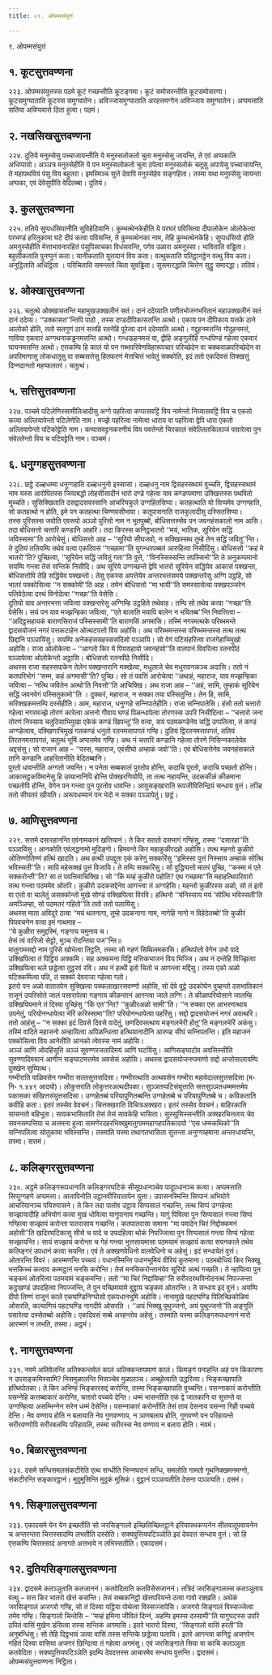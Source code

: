 ```yaml
---
title: ०९. ओपम्मसंयुत्तं

---
```

९. ओपम्मसंयुत्तं  


## १. कूटसुत्तवण्णना

२२३. ओपम्मसंयुत्तस्स पठमे कूटं गच्छन्तीति कूटङ्गमा। कूटं समोसरन्तीति कूटसमोसरणा। कूटसमुग्घाताति कूटस्स समुग्घातेन। अविज्‍जासमुग्घाताति अरहत्तमग्गेन अविज्‍जाय समुग्घातेन। अप्पमत्ताति सतिया अविप्पवासे ठिता हुत्वा। पठमं।  


## २. नखसिखसुत्तवण्णना

२२४. दुतिये मनुस्सेसु पच्‍चाजायन्तीति ये मनुस्सलोकतो चुता मनुस्सेसु जायन्ति, ते एवं अप्पकाति अधिप्पायो। अञ्‍ञत्र मनुस्सेहीति ये पन मनुस्सलोकतो चुता ठपेत्वा मनुस्सलोकं चतूसु अपायेसु पच्‍चाजायन्ति, ते महापथवियं पंसु विय बहुतरा। इमस्मिञ्‍च सुत्ते देवापि मनुस्सेहेव सङ्गहिता। तस्मा यथा मनुस्सेसु जायन्ता अप्पका, एवं देवेसुपीति वेदितब्बा। दुतियं।  


## ३. कुलसुत्तवण्णना

२२५. ततिये सुप्पधंसियानीति सुविहेठियानि। कुम्भत्थेनकेहीति ये परघरं पविसित्वा दीपालोकेन ओलोकेत्वा परभण्डं हरितुकामा घटे दीपं कत्वा पविसन्ति, ते कुम्भत्थेनका नाम, तेहि कुम्भत्थेनकेहि। सुप्पधंसियो होति अमनुस्सेहीति मेत्ताभावनारहितं पंसुपिसाचका विधंसयन्ति, पगेव उळारा अमनुस्सा। भाविताति वड्ढिता। बहुलीकताति पुनप्पुनं कता। यानीकताति युत्तयानं विय कता। वत्थुकताति पतिट्ठानट्ठेन वत्थु विय कता। अनुट्ठिताति अधिट्ठिता । परिचिताति समन्ततो चिता सुवड्ढिता। सुसमारद्धाति चित्तेन सुट्ठु समारद्धा। ततियं।  


## ४. ओक्खासुत्तवण्णना

२२६. चतुत्थे ओक्खासतन्ति महामुखउक्खलीनं सतं। दानं ददेय्याति पणीतभोजनभरितानं महाउक्खलीनं सतं दानं ददेय्य। ‘‘उक्‍कासत’’न्तिपि पाठो , तस्स दण्डदीपिकासतन्ति अत्थो। एकाय पन दीपिकाय यत्तके ठाने आलोको होति, ततो सतगुणं ठानं सत्तहि रतनेहि पूरेत्वा दानं ददेय्याति अत्थो। गद्दुहनमत्तन्ति गोदुहनमत्तं, गाविया एकवारं अग्गथनाकड्ढनमत्तन्ति अत्थो। गन्धऊहनमत्तं वा, द्वीहि अङ्गुलीहि गन्धपिण्डं गहेत्वा एकवारं घायनमत्तन्ति अत्थो। एत्तकम्पि हि कालं यो पन गब्भपरिवेणविहारूपचार परिच्छेदेन वा चक्‍कवाळपरिच्छेदेन वा अपरिमाणासु लोकधातूसु वा सब्बसत्तेसु हितफरणं मेत्तचित्तं भावेतुं सक्‍कोति, इदं ततो एकदिवसं तिक्खत्तुं दिन्‍नदानतो महप्फलतरं। चतुत्थं।  


## ५. सत्तिसुत्तवण्णना

२२७. पञ्‍चमे पटिलेणिस्सामीतिआदीसु अग्गे पहरित्वा कप्पासवट्टिं विय नामेन्तो निय्यासवट्टिं विय च एकतो कत्वा अल्‍लियापेन्तो पटिलेणेति नाम। मज्झे पहरित्वा नामेत्वा धाराय वा पहरित्वा द्वेपि धारा एकतो अल्‍लियापेन्तो पटिकोट्टेति नाम। कप्पासवट्टनकरणीयं विय पवत्तेन्तो चिरकालं संवेल्‍लितकिलञ्‍जं पसारेत्वा पुन संवेल्‍लेन्तो विय च पटिवट्टेति नाम। पञ्‍चमं।  


## ६. धनुग्गहसुत्तवण्णना

२२८. छट्ठे दळ्हधम्मा धनुग्गहाति दळ्हधनुनो इस्सासा। दळ्हधनु नाम द्विसहस्सथामं वुच्‍चति, द्विसहस्सथामं नाम यस्स आरोपितस्स जियाबद्धो लोहसीसादीनं भारो दण्डे गहेत्वा याव कण्डप्पमाणा उक्खित्तस्स पथवितो मुच्‍चति। सुसिक्खिताति दसद्वादसवस्सानि आचरियकुले उग्गहितसिप्पा। कतहत्थाति यो सिप्पमेव उग्गण्हाति, सो कतहत्थो न होति, इमे पन कतहत्था चिण्णवसीभावा। कतूपासनाति राजकुलादीसु दस्सितसिप्पा।  
तस्स पुरिसस्स जवोति एवरूपो अञ्‍ञो पुरिसो नाम न भूतपुब्बो, बोधिसत्तस्सेव पन जवनहंसकालो नाम आसि। तदा बोधिसत्तो चत्तारि कण्डानि आहरि। तदा किरस्स कनिट्ठभातरो ‘‘मयं, भातिक, सूरियेन सद्धिं जविस्सामा’’ति आरोचेसुं। बोधिसत्तो आह – ‘‘सूरियो सीघजवो, न सक्खिस्सथ तुम्हे तेन सद्धिं जवितु’’न्ति। ते दुतियं ततियम्पि तथेव वत्वा एकदिवसं ‘‘गच्छामा’’ति युगन्धरपब्बतं आरुहित्वा निसीदिंसु। बोधिसत्तो ‘‘कहं मे भातरो’’ति? पुच्छित्वा, ‘‘सूरियेन सद्धिं जवितुं गता’’ति वुत्ते, ‘‘विनस्सिस्सन्ति तपस्सिनो’’ति ते अनुकम्पमानो सयम्पि गन्त्वा तेसं सन्तिके निसीदि। अथ सूरिये उग्गच्छन्ते द्वेपि भातरो सूरियेन सद्धिंयेव आकासं पक्खन्ता, बोधिसत्तोपि तेहि सद्धिंयेव पक्खन्तो। तेसु एकस्स अपत्तेयेव अन्तरभत्तसमये पक्खन्तरेसु अग्गि उट्ठहि, सो भातरं पक्‍कोसित्वा ‘‘न सक्‍कोमी’’ति आह। तमेनं बोधिसत्तो ‘‘मा भायी’’ति समस्सासेत्वा पक्खपञ्‍जरेन पलिवेठेत्वा दरथं विनोदेत्वा ‘‘गच्छा’’ति पेसेसि।  
दुतियो याव अन्तरभत्ता जवित्वा पक्खन्तरेसु अग्गिम्हि उट्ठहिते तथेवाह। तम्पि सो तथेव कत्वा ‘‘गच्छा’’ति पेसेसि। सयं पन याव मज्झन्हिका जवित्वा, ‘‘एते बालाति मयापि बालेन न भवितब्ब’’न्ति निवत्तित्वा – ‘‘अदिट्ठसहायकं बाराणसिराजं पस्सिस्सामी’’ति बाराणसिं अगमासि। तस्मिं नगरमत्थके परिब्भमन्ते द्वादसयोजनं नगरं पत्तकटाहेन ओत्थटपत्तो विय अहोसि। अथ परिब्भमन्तस्स परिब्भमन्तस्स तत्थ तत्थ छिद्दानि पञ्‍ञायिंसु। सयम्पि अनेकहंससहस्ससदिसो पञ्‍ञायि। सो वेगं पटिसंहरित्वा राजगेहाभिमुखो अहोसि। राजा ओलोकेत्वा – ‘‘आगतो किर मे पियसहायो जवनहंसो’’ति वातपानं विवरित्वा रतनपीठं पञ्‍ञापेत्वा ओलोकेन्तो अट्ठासि। बोधिसत्तो रतनपीठे निसीदि।  
अथस्स राजा सहस्सपाकेन तेलेन पक्खन्तरानि मक्खेत्वा, मधुलाजे चेव मधुरपानकञ्‍च अदासि। ततो नं कतपरिभोगं ‘‘सम्म, कहं अगमासी’’ति? पुच्छि। सो तं पवत्तिं आरोचेत्वा ‘‘अथाहं, महाराज, याव मज्झन्हिका जवित्वा – ‘नत्थि जवितेन अत्थो’ति निवत्तो’’ति आचिक्खि। अथ राजा आह – ‘‘अहं, सामि, तुम्हाकं सूरियेन सद्धिं जवनवेगं पस्सितुकामो’’ति । दुक्‍करं, महाराज, न सक्‍का तया पस्सितुन्ति। तेन हि, सामि, सरिक्खकमत्तम्पि दस्सेहीति। आम, महाराज, धनुग्गहे सन्‍निपातेहीति। राजा सन्‍निपातेसि। हंसो ततो चत्तारो गहेत्वा नगरमज्झे तोरणं कारेत्वा अत्तनो गीवाय घण्डं पिळन्धापेत्वा तोरणस्स उपरि निसीदित्वा – ‘‘चत्तारो जना तोरणं निस्साय चतुदिसाभिमुखा एकेकं कण्डं खिपन्तू’’ति वत्वा, सयं पठमकण्डेनेव सद्धिं उप्पतित्वा, तं कण्डं अग्गहेत्वाव, दक्खिणाभिमुखं गतकण्डं धनुतो रतनमत्तापगतं गण्हि। दुतियं द्विरतनमत्तापगतं, ततियं तिरतनमत्तापगतं, चतुत्थं भूमिं अप्पत्तमेव गण्हि। अथ नं चत्तारि कण्डानि गहेत्वा तोरणे निसिन्‍नकालेयेव अद्दसंसु। सो राजानं आह – ‘‘पस्स, महाराज, एवंसीघो अम्हाकं जवो’’ति। एवं बोधिसत्तेनेव जवनहंसकाले तानि कण्डानि आहरितानीति वेदितब्बानि।  
पुरतो धावन्तीति अग्गतो जवन्ति। न पनेता सब्बकालं पुरतोव होन्ति, कदाचि पुरतो, कदाचि पच्छतो होन्ति। आकासट्ठकविमानेसु हि उय्यानानिपि होन्ति पोक्खरणियोपि, ता तत्थ नहायन्ति, उदककीळं कीळमाना पच्छतोपि होन्ति, वेगेन पन गन्त्वा पुन पुरतोव धावन्ति। आयुसङ्खाराति रूपजीवितिन्द्रियं सन्धाय वुत्तं। तञ्हि ततो सीघतरं खीयति। अरूपधम्मानं पन भेदो न सक्‍का पञ्‍ञापेतुं। छट्ठं।  


## ७. आणिसुत्तवण्णना

२२९. सत्तमे दसारहानन्ति एवंनामकानं खत्तियानं। ते किर सततो दसभागं गण्हिंसु, तस्मा ‘‘दसारहा’’ति पञ्‍ञायिंसु। आनकोति एवंलद्धनामो मुदिङ्गो। हिमवन्ते किर महाकुळीरदहो अहोसि। तत्थ महन्तो कुळीरो ओतिण्णोतिण्णं हत्थिं खादति। अथ हत्थी उपद्दुता एकं करेणुं सक्‍करिंसु ‘‘इमिस्सा पुत्तं निस्साय अम्हाकं सोत्थि भविस्सती’’ति। सापि महेसक्खं पुत्तं विजायि। ते तम्पि सक्‍करिंसु। सो वुद्धिप्पत्तो मातरं पुच्छि, ‘‘कस्मा मं एते सक्‍करोन्ती’’ति? सा तं पवत्तिमाचिक्खि। सो ‘‘किं मय्हं कुळीरो पहोति? एथ गच्छामा’’ति महाहत्थिपरिवारो तत्थ गन्त्वा पठममेव ओतरि। कुळीरो उदकसद्देनेव आगन्त्वा तं अग्गहेसि। महन्तो कुळीरस्स अळो, सो तं इतो वा एत्तो वा चालेतुं असक्‍कोन्तो मुखे सोण्डं पक्खिपित्वा विरवि। हत्थिनो ‘‘यंनिस्साय मयं ‘सोत्थि भविस्सती’ति अमञ्‍ञिम्हा, सो पठमतरं गहितो’’ति ततो ततो पलायिंसु।  
अथस्स माता अविदूरे ठत्वा ‘‘मयं थलनागा, तुम्हे उदकनागा नाम, नागेहि नागो न विहेठेतब्बो’’ति कुळीरं पियवचनेन वत्वा इमं गाथमाह –  
‘‘ये कुळीरा समुद्दस्मिं, गङ्गाय यमुनाय च।  
तेसं त्वं वारिजो सेट्ठो, मुञ्‍च रोदन्तिया पज’’न्ति॥  
मातुगामसद्दो नाम पुरिसे खोभेत्वा तिट्ठति, तस्मा सो गहणं सिथिलमकासि। हत्थिपोतो वेगेन उभो पादे उक्खिपित्वा तं पिट्ठियं अक्‍कमि। सह अक्‍कमना पिट्ठि मत्तिकभाजनं विय भिज्‍जि। अथ नं दन्तेहि विज्झित्वा उक्खिपित्वा थले छड्डेत्वा तुट्ठरवं रवि। अथ नं हत्थी इतो चितो च आगन्त्वा मद्दिंसु। तस्स एको अळो पटिक्‍कमित्वा पति, तं सक्‍को देवराजा गहेत्वा गतो।  
इतरो पन अळो वातातपेन सुक्खित्वा पक्‍कलाखारसवण्णो अहोसि, सो देवे वुट्ठे उदकोघेन वुय्हन्तो दसभातिकानं राजूनं उपरिसोते जालं पसारापेत्वा गङ्गाय कीळन्तानं आगन्त्वा जाले लग्गि। ते कीळापरियोसाने जालम्हि उक्खिपियमाने तं दिस्वा पुच्छिंसु ‘‘किं एत’’न्ति? ‘‘कुळीरअळो सामी’’ति। ‘‘न सक्‍का एस आभरणत्थाय उपनेतुं, परियोनन्धापेत्वा भेरिं करिस्सामा’’ति? परियोनन्धापेत्वा पहरिंसु। सद्दो द्वादसयोजनं नगरं अवत्थरि। ततो आहंसु – ‘‘न सक्‍का इदं दिवसे दिवसे वादेतुं, छणदिवसत्थाय मङ्गलभेरी होतू’’ति मङ्गलभेरिं अकंसु। तस्मिं वादिते महाजनो अन्हायित्वा अपिळन्धित्वा हत्थियानादीनि आरुय्ह सीघं सन्‍निपतन्ति। इति महाजनं पक्‍कोसित्वा विय आनेतीति आनको त्वेवस्स नामं अहोसि।  
अञ्‍ञं आणिं ओदहिंसूति अञ्‍ञं सुवण्णरजतादिमयं आणिं घटयिंसु। आणिसङ्घाटोव अवसिस्सीति सुवण्णादिमयानं आणीनं सङ्घाटमत्तमेव अवसेसं अहोसि। अथस्स द्वादसयोजनप्पमाणो सद्दो अन्तोसालायम्पि दुक्खेन सुय्यित्थ।  
गम्भीराति पाळिवसेन गम्भीरा सल्‍लसुत्तसदिसा। गम्भीरत्थाति अत्थवसेन गम्भीरा महावेदल्‍लसुत्तसदिसा (म॰ नि॰ १.४४९ आदयो)। लोकुत्तराति लोकुत्तरअत्थदीपका। सुञ्‍ञतप्पटिसंयुत्ताति सत्तसुञ्‍ञतधम्ममत्तमेव पकासका संखित्तसंयुत्तसदिसा। उग्गहेतब्बं परियापुणितब्बन्ति उग्गहेतब्बे च परियापुणितब्बे च। कविकताति कवीहि कता। इतरं तस्सेव वेवचनं। चित्तक्खराति विचित्रअक्खरा। इतरं तस्सेव वेवचनं। बाहिरकाति सासनतो बहिभूता। सावकभासिताति तेसं तेसं सावकेहि भासिता। सुस्सूसिस्सन्तीति अक्खरचित्तताय चेव सवनसम्पत्तिया च अत्तमना हुत्वा सामणेरदहरभिक्खुमातुगाममहागहपतिकादयो ‘‘एस धम्मकथिको’’ति सन्‍निपतित्वा सोतुकामा भविस्सन्ति। तस्माति यस्मा तथागतभासिता सुत्तन्ता अनुग्गय्हमाना अन्तरधायन्ति, तस्मा। सत्तमं।  


## ८. कलिङ्गरसुत्तवण्णना

२३०. अट्ठमे कलिङ्गरूपधानाति कलिङ्गरघटिकं सीसूपधानञ्‍चेव पादूपधानञ्‍च कत्वा। अप्पमत्ताति सिप्पुग्गहणे अप्पमत्ता। आतापिनोति उट्ठानवीरियातापेन युत्ता। उपासनस्मिन्ति सिप्पानं अभियोगे आचरियानञ्‍च पयिरुपासने। ते किर तदा पातोव उट्ठाय सिप्पसालं गच्छन्ति, तत्थ सिप्पं उग्गहेत्वा सज्झायादीहि अभियोगं कत्वा मुखं धोवित्वा यागुपानाय गच्छन्ति। यागुं पिवित्वा पुन सिप्पसालं गन्त्वा सिप्पं गण्हित्वा सज्झायं करोन्ता पातरासाय गच्छन्ति। कतपातरासा समाना ‘‘मा पमादेन चिरं निद्दोक्‍कमनं अहोसी’’ति खदिरघटिकासु सीसे च पादे च उपदहित्वा थोकं निपज्‍जित्वा पुन सिप्पसालं गन्त्वा सिप्पं गहेत्वा सज्झायन्ति। सायं सज्झायं करोन्ता च गेहं गन्त्वा भुत्तसायमासा पठमयामं सज्झायं कत्वा सयनकाले तथेव कलिङ्गरं उपधानं कत्वा सयन्ति। एवं ते अक्खणवेधिनो वालवेधिनो च अहेसुं। इदं सन्धायेतं वुत्तं।  
ओतारन्ति विवरं। आरम्मणन्ति पच्‍चयं। पधानस्मिन्ति पधानभूमियं वीरियं कुरुमाना। पठमबोधियं किर भिक्खू भत्तकिच्‍चं कत्वाव कम्मट्ठानं मनसि करोन्ति। तेसं मनसिकरोन्तानंयेव सूरियो अत्थं गच्छति। ते न्हायित्वा पुन चङ्कमं ओतरित्वा पठमयामं चङ्कमन्ति। ततो ‘‘मा चिरं निद्दायिम्हा’’ति सरीरदरथविनोदनत्थं निपज्‍जन्ता कट्ठखण्डं उपदहित्वा निपज्‍जन्ति, ते पुन पच्छिमयामे वुट्ठाय चङ्कमं ओतरन्ति। ते सन्धाय इदं वुत्तं। अयम्पि दीपो तिण्णं राजूनं काले एकघण्डिनिग्घोसो एकपधानभूमि अहोसि। नानामुखे पहटघण्डि पिलिच्छिकोळियं ओसरति, कल्याणियं पहटघण्डि नागदीपे ओसरति । ‘‘अयं भिक्खु पुथुज्‍जनो, अयं पुथुज्‍जनो’’ति अङ्गुलिं पसारेत्वा दस्सेतब्बो अहोसि। एकदिवसं सब्बे अरहन्तोव अहेसुं। तस्माति यस्मा कलिङ्गरूपधानानं मारो आरम्मणं न लभति, तस्मा। अट्ठमं।  


## ९. नागसुत्तवण्णना

२३१. नवमे अतिवेलन्ति अतिक्‍कन्तवेलं कालं अतिक्‍कन्तप्पमाणं कालं। किमङ्गं पनाहन्ति अहं पन किंकारणा न उपसङ्कमिस्सामि? भिसमुळालन्ति भिसञ्‍चेव मुळालञ्‍च। अब्बुहेत्वाति उद्धरित्वा। भिङ्कच्छापाति हत्थिपोतका। ते किर अभिण्हं भिङ्कारसद्दं करोन्ति, तस्मा भिङ्कच्छापाति वुच्‍चन्ति। पसन्‍नाकारं करोन्तीति पसन्‍नेहि कत्तब्बाकारं करोन्ति, चत्तारो पच्‍चये देन्ति। धम्मं भासन्तीति एकं द्वे जातकानि वा सुत्तन्ते वा उग्गण्हित्वा असम्भिन्‍नेन सरेन धम्मं देसेन्ति। पसन्‍नाकारं करोन्तीति तेसं ताय देसनाय पसन्‍ना गिही पच्‍चये देन्ति। नेव वण्णाय होति न बलायाति नेव गुणवण्णाय, न ञाणबलाय होति, गुणवण्णे पन परिहायन्ते सरीरवण्णोपि सरीरबलम्पि परिहायति, तस्मा सरीरस्स नेव वण्णाय न बलाय होति। नवमं।  


## १०. बिळारसुत्तवण्णना

२३२. दसमे सन्धिसमलसंकटीरेति एत्थ सन्धीति भिन्‍नघरानं सन्धि, समलोति गामतो गूथनिक्खमनमग्गो, संकटीरन्ति सङ्कारट्ठानं। मुदुमूसिन्ति मुदुकं मूसिकं। वुट्ठानं पञ्‍ञायतीति देसना पञ्‍ञायति। दसमं।  


## ११. सिङ्गालसुत्तवण्णना

२३३. एकादसमे येन येन इच्छतीति सो जरसिङ्गालो इच्छितिच्छितट्ठाने इरियापथकप्पनेन सीतवातूपवायनेन च अन्तरन्तरा चित्तस्सादम्पि लभतीति दस्सेति। सक्यपुत्तियपटिञ्‍ञोति इदं देवदत्तं सन्धाय वुत्तं। सो हि एत्तकम्पि चित्तस्सादं अनागते अत्तभावे न लभिस्सतीति। एकादसमं।  


## १२. दुतियसिङ्गालसुत्तवण्णना

२३४. द्वादसमे कतञ्‍ञुताति कतजाननं। कतवेदिताति कतविसेसजाननं। तत्रिदं जरसिङ्गालस्स कतञ्‍ञुताय वत्थु – सत्त किर भातरो खेत्तं कसन्ति। तेसं सब्बकनिट्ठो खेत्तपरियन्ते ठत्वा गावो रक्खति। अथेकं जरसिङ्गालं अजगरो गण्हि, सो तं दिस्वा यट्ठिया पोथेत्वा विस्सज्‍जापेसि। अजगरो सिङ्गालं विस्सज्‍जेत्वा तमेव गण्हि। सिङ्गालो चिन्तेसि – ‘‘मय्हं इमिना जीवितं दिन्‍नं, अहम्पि इमस्स दस्सामी’’ति यागुघटस्स उपरि ठपितं वासिं मुखेन डंसित्वा तस्स सन्तिकं अगमासि। इतरे भातरो दिस्वा, ‘‘सिङ्गालो वासिं हरती’’ति अनुबन्धिंसु। सो तेहि दिट्ठभावं ञत्वा वासिं तस्स सन्तिके छड्डेत्वा पलायि। इतरे आगन्त्वा कनिट्ठं अजगरेन गहितं दिस्वा वासिया अजगरं छिन्दित्वा तं गहेत्वा अगमंसु। एवं जरसिङ्गाले सिया या काचि कतञ्‍ञुता कतवेदिता। सक्यपुत्तियपटिञ्‍ञेति इदम्पि देवदत्तस्स आचारमेव सन्धाय वुत्तन्ति। द्वादसमं।  
ओपम्मसंयुत्तवण्णना निट्ठिता।  